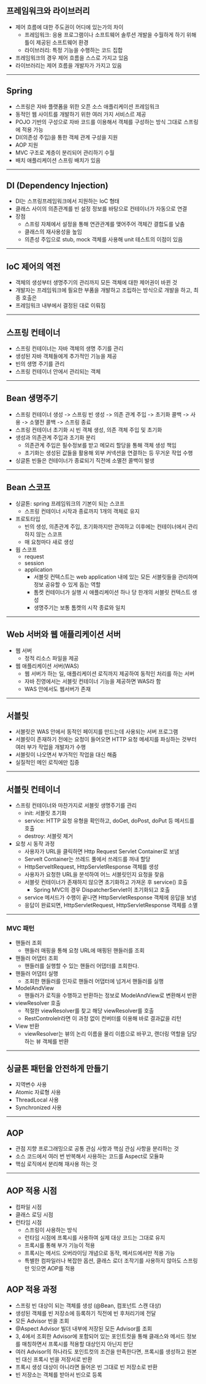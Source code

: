 ## 프레임워크와 라이브러리
- 제어 흐름에 대한 주도권이 어디에 있는가의 차이
  - 프레임워크: 응용 프로그램이나 소프트웨어 솔루션 개발을 수월하게 하기 위해 틀이 제공된 소프트웨어 환경
  - 라이브러리: 특정 기능을 수행하는 코드 집합
- 프레임워크의 경우 제어 흐름을 스스로 가지고 있음
- 라이브러리는 제어 흐름을 개발자가 가지고 있음

---

## Spring
- 스프링은 자바 플랫폼을 위한 오픈 소스 애플리케이션 프레임워크
- 동적인 웹 사이트를 개발하기 위한 여러 가지 서비스르 제공
- POJO 기반의 구성으로 자바 코드를 이용해서 객체를 구성하는 방식 그대로 스프링에 적용 가능
- DI(의존성 주입)을 통한 객체 관계 구성을 지원
- AOP 지원
- MVC 구조로 계층이 분리되어 관리하기 수월
- 배치 애플리케이션 스프링 배치가 있음

---

## DI (Dependency Injection)
- DI는 스프링프레임워크에서 지원하는 IoC 형태
- 클래스 사이의 의존관계를 빈 설정 정보를 바탕으로 컨테이너가 자동으로 연결
- 장점
  - 스프링 자체에서 설정을 통해 연관관계를 맺어주어 객체간 결합도를 낮춤
  - 클래스의 재사용성을 높임
  - 의존성 주입으로 stub, mock 객체를 사용해 unit 테스트의 이점이 있음

---

## IoC 제어의 역전
- 객체의 생성부터 생명주기의 관리까지 모든 객체에 대한 제어권이 바뀐 것
- 개발자는 프레임워크에 필요한 부품을 개발하고 조립하는 방식으로 개발을 하고, 최종 호출은
- 프레임워크 내부에서 결정된 대로 이뤄짐

---

## 스프링 컨테이너
- 스프링 컨테이너는 자바 객체의 생명 주기를 관리
- 생성된 자바 객체들에게 추가적인 기능을 제공
- 빈의 생명 주기를 관리
- 스프링 컨테이너 안에서 관리되는 객체

---

## Bean 생명주기
- 스프링 컨테이너 생성 -> 스프링 빈 생성 -> 의존 관계 주입 -> 초기화 콜백 -> 사용 -> 소멸전 콜백 -> 스프링 종료
- 스프링 컨테이너 초기화 시 빈 객체 생성, 의존 객체 주입 및 초기화
- 생성과 의존관계 주입과 초기화 분리
  - 의존관계 주입은 필수정보를 받고 메모리 할당을 통해 객체 생성 책임
  - 초기화는 생성된 값들을 활용해 외부 커넥션을 연결하는 등 무거운 작업 수행
- 싱글톤 빈들은 컨테이너가 종료되기 직전에 소멸전 콜백이 발생

---

## Bean 스코프
- 싱글톤: spring 프레임워크의 기본이 되는 스코프
  - 스프링 컨테이너 시작과 종료까지 1개의 객체로 유지
- 프로토타입
  - 빈의 생성, 의존관계 주입, 초기화까지만 관여하고 이후에는 컨테이너에서 관리하지 않는 스코프
  - 매 요청마다 새로 생성
- 웝 스코프
  - request
  - session
  - application
    - 서블릿 컨텍스트는 web application 내에 있는 모든 서블릿들을 관리하며 정보 공유할 수 있게 돕는 역할
    - 톰켓 컨테이너가 실행 시 애플리케이션 하나 당 한개의 서블릿 컨텍스트 생성
    - 생명주기는 보통 톰켓의 시작 종료와 일치

---

## Web 서버와 웹 애플리케이션 서버
- 웹 서버
  - 정적 리소스 파일을 제공
- 웹 애플리케이션 서버(WAS)
  - 웹 서버가 하는 일, 애플리케이션 로직까지 제공하여 동적인 처리를 하는 서버
  - 자바 진영에서는 서블릿 컨테이너 기능을 제공하면 WAS라 함
  - WAS 안에서도 웹서버가 존재

---

## 서블릿
- 서블릿은 WAS 안에서 동적인 페이지를 만드는데 사용되는 서버 프로그램
- 서블릿이 존재하기 전에는 요청이 들어오면 HTTP 요청 메세지를 파싱하는 것부터 여러 부가 작업을 개발자가 수행
- 서블릿이 나오면서 부가적인 작업을 대신 해줌
- 실질적인 메인 로직에만 집중

---

## 서블릿 컨테이너

- 스프링 컨테이너와 마찬가지로 서블릿 생명주기를 관리
  - init: 서블릿 초기화
  - service: HTTP 요청 유형을 확인하고, doGet, doPost, doPut 등 메서드를 호출
  - destroy: 서블릿 제거
- 요청 시 동작 과정
  - 사용자가 URL을 클릭하면 Http Request Servlet Container로 보냄
  - Servelt Container는 쓰레드 풀에서 쓰레드를 꺼내 할당
  - HttpServeltRequest, HttpServletResponse 객체를 생성
  - 사용자가 요청한 URL을 분석하여 어느 서블릿인지 요청을 찾음
  - 서블릿 컨테이너가 존재하지 않으면 초기화하고 가져온 후 service() 호출
    - Spring MVC의 경우 DispatcherServlet이 초기화되고 호출
  - service 메서드가 수행이 끝나면 HttpServletResponse 객체에 응답을 보냄
  - 응답이 완료되면, HttpServletRequest, HttpServletResponse 객체를 소멸

---

### MVC 패턴
- 핸들러 조회
  - 핸들러 매핑을 통해 요청 URL에 매핑된 핸들러를 조회
- 핸들러 어댑터 조회
  - 핸들러를 실행할 수 있는 핸들러 어댑터를 조회한다.
- 핸들러 어댑터 실행
  - 조회한 핸들러를 인자로 핸들러 어댑터에 넘겨서 핸들러를 실행
- ModelAndView
  - 핸들러가 로직을 수행하고 반환하는 정보로 ModelAndView로 변환해서 반환
- viewResolver 호출
  - 적절한 viewResolver를 찾고 해당 viewResolver를 호출
  - RestControlelr라면 이 과정 없이 컨버터를 이용해 바로 결과값을 리턴
- View 반환
  - viewResolver는 뷰의 논리 이름을 물리 이름으로 바꾸고, 랜더링 역할을 담당하는 뷰 객체를 반환

---

## 싱글톤 패턴을 안전하게 만들기
- 지역변수 사용
- Atomic 자료형 사용
- ThreadLocal 사용
- Synchronized 사용

---

## AOP 
- 관점 지향 프로그래밍으로 공통 관심 사항과 핵심 관심 사항을 분리하는 것
- 소스 코드에서 여러 번 반복해서 사용하는 코드를 Aspect로 모듈화
- 핵심 로직에서 분리해 재사용 하는 것

---

## AOP 적용 시점
- 컴파일 시점
- 클래스 로딩 시점
- 런타임 시점
  - 스프링이 사용하는 방식
  - 런타임 시점에 프록시를 사용하여 실제 대상 코드는 그대로 유지
  - 프록시를 통해 부가 기능이 적용
  - 프록시는 메서드 오버라이딩 개념으로 동작, 메서드에서만 적용 가능
  - 특별한 컴파일러나 복잡한 옵션, 클래스 로더 조작기를 사용하지 않아도 스프링만 잇으면 AOP를 적용

## AOP 적용 과정
- 스프링 빈 대상이 되는 객체를 생성 (@Bean, 컴포넌트 스캔 대상)
- 생성된 객체를 빈 저장소에 등록하기 직전에 빈 후처리기에 전달
- 모든 Advisor 빈을 조회
- @Aspect Advisor 빌더 내부에 저장된 모든 Advisor를 조회
- 3, 4에서 조회한 Advisor에 포함되어 있는 포인트컷을 통해 클래스와 메서드 정보를 매칭하면서 프록시를 적용할 대상인지 아닌지 판단
- 여러 Advisor의 하나라도 포인트컷의 조건을 만족한다면, 프록시를 생성하고 원본 빈 대신 프록시 빈을 저장서로 반환
- 프록시 생성 대상이 아니라면 들어온 빈 그대로 빈 저장소로 반환
- 빈 저장소는 객체를 받아서 빈으로 등록